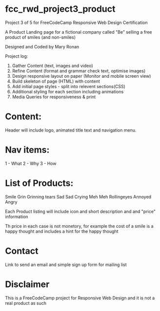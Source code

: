 # fcc_rwd_project3_product
Project 3 of 5 for FreeCodeCamp Responsive Web Design Certification

A Product Landing page for a fictional company called "Be" selling a free product of smiles (and non-smiles)

Designed and Coded by Mary Ronan

Project log:
1. Gather Content (text, images and video)
2. Refine Content (format and grammar check text, optimise images)
3. Design responsive layout on paper (Monitor and mobile screen view)
4. Build skeleton of page (HTML) with content
5. Add initial page styles - split into relevent sections(CSS)
6. Additional styling for each section including animations
7. Media Queries for responsiveness & print


# Content:

Header will include logo, animated title text and navigation menu.

# Nav items:
1 - What
2 - Why
3 - How


# List of Products:

Smile
Grin
Grinning tears
Sad
Sad Crying
Meh
Meh Rollingeyes
Annoyed
Angry



Each Product listing will include icon and short description and and "price" information

Th price in each case is not monetory, for example the cost of a smile is a happy thought and includes a hint for the happy thought


# Contact

Link to send an email and simple sign up form for mailing list

# Disclaimer

This is a FreeCodeCamp project for Responsive Web Design and it is not a real product as such


